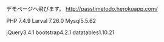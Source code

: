 デモページへ飛びます。
http://passtimetodo.herokuapp.com/

PHP 7.4.9
Larval 7.26.0
Mysql5.5.62

jQuery3.4.1
bootstrap4.2.1
datatables1.10.21
